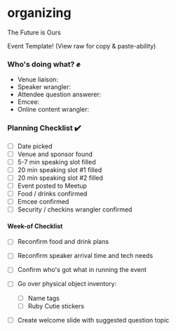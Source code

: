 # organizing
The Future is Ours

Event Template! (View raw for copy & paste-ability)

### Who's doing what? :fist: 

* Venue liaison: 
* Speaker wrangler:
* Attendee question answerer:
* Emcee: 
* Online content wrangler: 

### Planning Checklist :heavy_check_mark: 

- [ ] Date picked
- [ ] Venue and sponsor found
- [ ] 5-7 min speaking slot filled
- [ ] 20 min speaking slot #1 filled
- [ ] 20 min speaking slot #2 filled
- [ ] Event posted to Meetup
- [ ] Food / drinks confirmed
- [ ] Emcee confirmed
- [ ] Security / checkins wrangler confirmed

#### Week-of Checklist

- [ ] Reconfirm food and drink plans
- [ ] Reconfirm speaker arrival time and tech needs
- [ ] Confirm who's got what in running the event
- [ ] Go over physical object inventory:
  - [ ] Name tags
  - [ ] Ruby Cutie stickers
- [ ] Create welcome slide with suggested question topic

